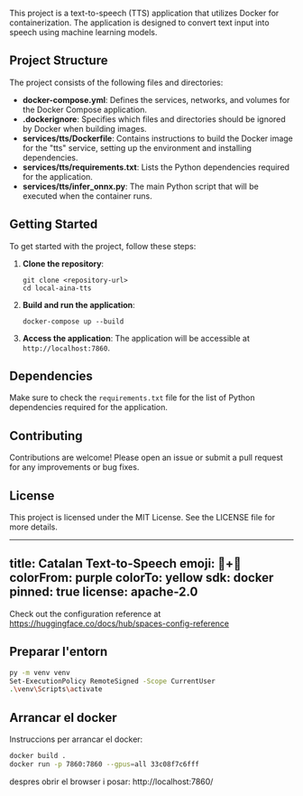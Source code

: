 This project is a text-to-speech (TTS) application that utilizes Docker for containerization. The application is designed to convert text input into speech using machine learning models.

## Project Structure

The project consists of the following files and directories:

- **docker-compose.yml**: Defines the services, networks, and volumes for the Docker Compose application.
- **.dockerignore**: Specifies which files and directories should be ignored by Docker when building images.
- **services/tts/Dockerfile**: Contains instructions to build the Docker image for the "tts" service, setting up the environment and installing dependencies.
- **services/tts/requirements.txt**: Lists the Python dependencies required for the application.
- **services/tts/infer_onnx.py**: The main Python script that will be executed when the container runs.

## Getting Started

To get started with the project, follow these steps:

1. **Clone the repository**:
   ```
   git clone <repository-url>
   cd local-aina-tts
   ```

2. **Build and run the application**:
   ```
   docker-compose up --build
   ```

3. **Access the application**:
   The application will be accessible at `http://localhost:7860`.

## Dependencies

Make sure to check the `requirements.txt` file for the list of Python dependencies required for the application.

## Contributing

Contributions are welcome! Please open an issue or submit a pull request for any improvements or bug fixes.

## License

This project is licensed under the MIT License. See the LICENSE file for more details.

---
title: Catalan Text-to-Speech
emoji: 🍵+🥑
colorFrom: purple
colorTo: yellow
sdk: docker
pinned: true
license: apache-2.0
---

Check out the configuration reference at https://huggingface.co/docs/hub/spaces-config-reference

## Preparar l'entorn

```bash
py -m venv venv
Set-ExecutionPolicy RemoteSigned -Scope CurrentUser 
.\venv\Scripts\activate 
```

## Arrancar el docker

Instruccions per arrancar el docker:
```bash
docker build .
docker run -p 7860:7860 --gpus=all 33c08f7c6fff
```
despres obrir el browser i posar: http://localhost:7860/